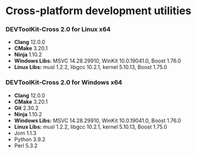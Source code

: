 # Cross-platform development utilities

### DEVToolKit-Cross 2.0 for Linux x64
- **Clang** 12.0.0
- **CMake** 3.20.1
- **Ninja** 1.10.2
- **Windows Libs:** MSVC 14.28.29910, WinKit 10.0.19041.0, Boost 1.76.0
- **Linux Libs:** musl 1.2.2, libgcc 10.2.1, kernel 5.10.13, Boost 1.75.0

### DEVToolKit-Cross 2.0 for Windows x64
- **Clang** 12.0.0
- **CMake** 3.20.1
- **Git** 2.30.2
- **Ninja** 1.10.2
- **Windows Libs:** MSVC 14.28.29910, WinKit 10.0.19041.0, Boost 1.76.0
- **Linux Libs:** musl 1.2.2, libgcc 10.2.1, kernel 5.10.13, Boost 1.75.0
- Jom 1.1.3
- Python 3.9.2
- Perl 5.3.2
